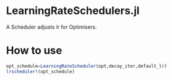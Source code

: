# LearningRateSchedulers.jl

A Scheduler adjusts lr for Optimisers.

# How to use

```julia
opt_schedule=LearningRateScheduler(opt,decay_iter,default_lr)
lrscheduler!(opt_schedule)
```